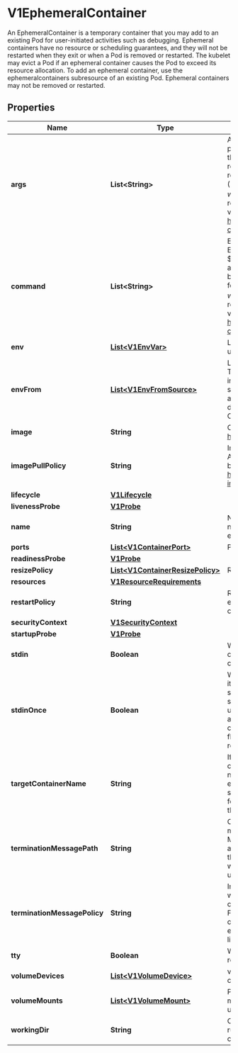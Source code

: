 

# V1EphemeralContainer

An EphemeralContainer is a temporary container that you may add to an existing Pod for user-initiated activities such as debugging. Ephemeral containers have no resource or scheduling guarantees, and they will not be restarted when they exit or when a Pod is removed or restarted. The kubelet may evict a Pod if an ephemeral container causes the Pod to exceed its resource allocation.  To add an ephemeral container, use the ephemeralcontainers subresource of an existing Pod. Ephemeral containers may not be removed or restarted.

## Properties

| Name | Type | Description | Notes |
|------------ | ------------- | ------------- | -------------|
|**args** | **List&lt;String&gt;** | Arguments to the entrypoint. The image&#39;s CMD is used if this is not provided. Variable references $(VAR_NAME) are expanded using the container&#39;s environment. If a variable cannot be resolved, the reference in the input string will be unchanged. Double $$ are reduced to a single $, which allows for escaping the $(VAR_NAME) syntax: i.e. \&quot;$$(VAR_NAME)\&quot; will produce the string literal \&quot;$(VAR_NAME)\&quot;. Escaped references will never be expanded, regardless of whether the variable exists or not. Cannot be updated. More info: https://kubernetes.io/docs/tasks/inject-data-application/define-command-argument-container/#running-a-command-in-a-shell |  [optional] |
|**command** | **List&lt;String&gt;** | Entrypoint array. Not executed within a shell. The image&#39;s ENTRYPOINT is used if this is not provided. Variable references $(VAR_NAME) are expanded using the container&#39;s environment. If a variable cannot be resolved, the reference in the input string will be unchanged. Double $$ are reduced to a single $, which allows for escaping the $(VAR_NAME) syntax: i.e. \&quot;$$(VAR_NAME)\&quot; will produce the string literal \&quot;$(VAR_NAME)\&quot;. Escaped references will never be expanded, regardless of whether the variable exists or not. Cannot be updated. More info: https://kubernetes.io/docs/tasks/inject-data-application/define-command-argument-container/#running-a-command-in-a-shell |  [optional] |
|**env** | [**List&lt;V1EnvVar&gt;**](V1EnvVar.md) | List of environment variables to set in the container. Cannot be updated. |  [optional] |
|**envFrom** | [**List&lt;V1EnvFromSource&gt;**](V1EnvFromSource.md) | List of sources to populate environment variables in the container. The keys defined within a source must be a C_IDENTIFIER. All invalid keys will be reported as an event when the container is starting. When a key exists in multiple sources, the value associated with the last source will take precedence. Values defined by an Env with a duplicate key will take precedence. Cannot be updated. |  [optional] |
|**image** | **String** | Container image name. More info: https://kubernetes.io/docs/concepts/containers/images |  [optional] |
|**imagePullPolicy** | **String** | Image pull policy. One of Always, Never, IfNotPresent. Defaults to Always if :latest tag is specified, or IfNotPresent otherwise. Cannot be updated. More info: https://kubernetes.io/docs/concepts/containers/images#updating-images |  [optional] |
|**lifecycle** | [**V1Lifecycle**](V1Lifecycle.md) |  |  [optional] |
|**livenessProbe** | [**V1Probe**](V1Probe.md) |  |  [optional] |
|**name** | **String** | Name of the ephemeral container specified as a DNS_LABEL. This name must be unique among all containers, init containers and ephemeral containers. |  |
|**ports** | [**List&lt;V1ContainerPort&gt;**](V1ContainerPort.md) | Ports are not allowed for ephemeral containers. |  [optional] |
|**readinessProbe** | [**V1Probe**](V1Probe.md) |  |  [optional] |
|**resizePolicy** | [**List&lt;V1ContainerResizePolicy&gt;**](V1ContainerResizePolicy.md) | Resources resize policy for the container. |  [optional] |
|**resources** | [**V1ResourceRequirements**](V1ResourceRequirements.md) |  |  [optional] |
|**restartPolicy** | **String** | Restart policy for the container to manage the restart behavior of each container within a pod. This may only be set for init containers. You cannot set this field on ephemeral containers. |  [optional] |
|**securityContext** | [**V1SecurityContext**](V1SecurityContext.md) |  |  [optional] |
|**startupProbe** | [**V1Probe**](V1Probe.md) |  |  [optional] |
|**stdin** | **Boolean** | Whether this container should allocate a buffer for stdin in the container runtime. If this is not set, reads from stdin in the container will always result in EOF. Default is false. |  [optional] |
|**stdinOnce** | **Boolean** | Whether the container runtime should close the stdin channel after it has been opened by a single attach. When stdin is true the stdin stream will remain open across multiple attach sessions. If stdinOnce is set to true, stdin is opened on container start, is empty until the first client attaches to stdin, and then remains open and accepts data until the client disconnects, at which time stdin is closed and remains closed until the container is restarted. If this flag is false, a container processes that reads from stdin will never receive an EOF. Default is false |  [optional] |
|**targetContainerName** | **String** | If set, the name of the container from PodSpec that this ephemeral container targets. The ephemeral container will be run in the namespaces (IPC, PID, etc) of this container. If not set then the ephemeral container uses the namespaces configured in the Pod spec.  The container runtime must implement support for this feature. If the runtime does not support namespace targeting then the result of setting this field is undefined. |  [optional] |
|**terminationMessagePath** | **String** | Optional: Path at which the file to which the container&#39;s termination message will be written is mounted into the container&#39;s filesystem. Message written is intended to be brief final status, such as an assertion failure message. Will be truncated by the node if greater than 4096 bytes. The total message length across all containers will be limited to 12kb. Defaults to /dev/termination-log. Cannot be updated. |  [optional] |
|**terminationMessagePolicy** | **String** | Indicate how the termination message should be populated. File will use the contents of terminationMessagePath to populate the container status message on both success and failure. FallbackToLogsOnError will use the last chunk of container log output if the termination message file is empty and the container exited with an error. The log output is limited to 2048 bytes or 80 lines, whichever is smaller. Defaults to File. Cannot be updated. |  [optional] |
|**tty** | **Boolean** | Whether this container should allocate a TTY for itself, also requires &#39;stdin&#39; to be true. Default is false. |  [optional] |
|**volumeDevices** | [**List&lt;V1VolumeDevice&gt;**](V1VolumeDevice.md) | volumeDevices is the list of block devices to be used by the container. |  [optional] |
|**volumeMounts** | [**List&lt;V1VolumeMount&gt;**](V1VolumeMount.md) | Pod volumes to mount into the container&#39;s filesystem. Subpath mounts are not allowed for ephemeral containers. Cannot be updated. |  [optional] |
|**workingDir** | **String** | Container&#39;s working directory. If not specified, the container runtime&#39;s default will be used, which might be configured in the container image. Cannot be updated. |  [optional] |



